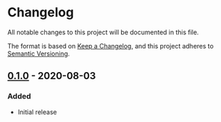 # Changelog

All notable changes to this project will be documented in this file.

The format is based on [Keep a Changelog](https://keepachangelog.com/en/1.0.0/), and this project adheres to [Semantic Versioning](https://semver.org/spec/v2.0.0.html).

## [0.1.0] - 2020-08-03

### Added

- Initial release

[0.1.0]: https://github.com/TheLastZombie/sshpm/releases/tag/0.1.0
